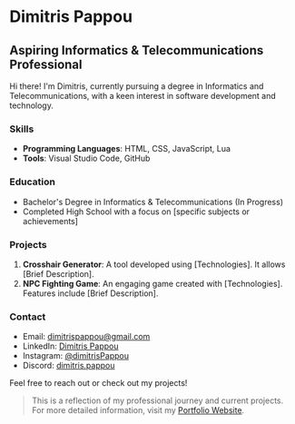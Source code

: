 # Dimitris Pappou

## Aspiring Informatics & Telecommunications Professional

Hi there! I'm Dimitris, currently pursuing a degree in Informatics and Telecommunications, with a keen interest in software development and technology.

### Skills
- **Programming Languages**: HTML, CSS, JavaScript, Lua
- **Tools**: Visual Studio Code, GitHub

### Education
- Bachelor's Degree in Informatics & Telecommunications (In Progress)
- Completed High School with a focus on [specific subjects or achievements]

### Projects
1. **Crosshair Generator**: A tool developed using [Technologies]. It allows [Brief Description].
2. **NPC Fighting Game**: An engaging game created with [Technologies]. Features include [Brief Description].

### Contact
- Email: dimitrispappou@gmail.com
- LinkedIn: [Dimitris Pappou](https://www.linkedin.com/in/dimitrispappou/)
- Instagram: [@dimitrisPappou](https://www.instagram.com/dimitrispappou/)
- Discord: [dimitris.pappou](https://discordapp.com/users/986007036418465822)

Feel free to reach out or check out my projects!

> This is a reflection of my professional journey and current projects. For more detailed information, visit my [Portfolio Website](https://dimitrispappou.github.io).
